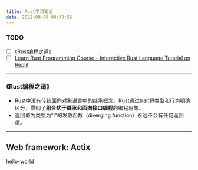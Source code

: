 ```yaml
---
title: Rust学习笔记
date: 2022-08-09 09:43:56
---
```

### TODO
- [ ] 《Rust编程之道》
- [ ] [Learn Rust Programming Course – Interactive Rust Language Tutorial on Replit](https://www.freecodecamp.org/news/rust-in-replit/)

---

### 《Rust编程之道》
- Rust中没有传统面向对象语言中的继承概念。Rust通过trait将类型和行为明确区分，贯彻了**组合优于继承和面向接口编程**的编程思想。
- 返回值为类型为“!”的发散函数（diverging function）永远不会有任何返回值。

---

## Web framework:  Actix
[hello-world](https://actix.rs/docs/getting-started)